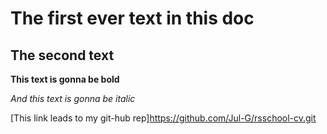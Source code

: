 # The first ever text in this doc
## The second text

**This text is gonna be bold**

*And this text is gonna be italic*

[This link leads to my git-hub rep]https://github.com/Jul-G/rsschool-cv.git 
